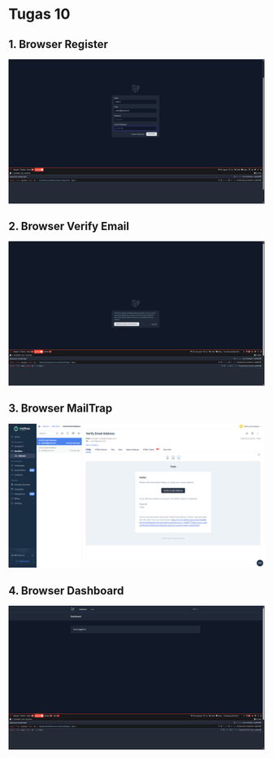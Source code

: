# Tugas 10

## 1. Browser Register
![Alt text](screenshots/tugas10/register.png)

## 2. Browser Verify Email
![Alt text](screenshots/tugas10/verify.png)

## 3. Browser MailTrap
![Alt text](screenshots/tugas10/mailtrap.png)

## 4. Browser Dashboard
![Alt text](screenshots/tugas10/dashboard.png)